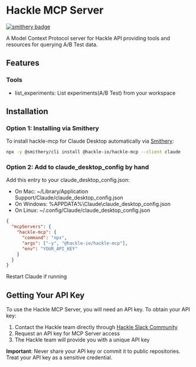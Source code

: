 # Hackle MCP Server

[![smithery badge](https://smithery.ai/badge/@hackle-io/hackle-mcp)](https://smithery.ai/server/@hackle-io/hackle-mcp)

A Model Context Protocol server for Hackle API providing tools and resources for querying A/B Test data.

## Features

### Tools

- list_experiments: List experiments(A/B Test) from your workspace

## Installation

### Option 1: Installing via Smithery

To install hackle-mcp for Claude Desktop automatically via [Smithery](https://smithery.ai/server/@hackle-io/hackle-mcp):

```bash
npx -y @smithery/cli install @hackle-io/hackle-mcp --client claude
```

### Option 2: Add to claude_desktop_config by hand

Add this entry to your claude_desktop_config.json:

- On Mac: ~/Library/Application Support/Claude/claude_desktop_config.json
- On Windows: %APPDATA%\Claude\claude_desktop_config.json
- On Linux: ~/.config/Claude/claude_desktop_config.json

```json
{
  "mcpServers": {
    "hackle-mcp": {
      "command": "npx",
      "args": ["-y", "@hackle-io/hackle-mcp"],
      "env": "YOUR_API_KEY"
    }
  }
}
```

Restart Claude if running

## Getting Your API Key

To use the Hackle MCP Server, you will need an API key. To obtain your API key:

1. Contact the Hackle team directly through [Hackle Slack Community](https://hackle-community.slack.com/join/shared_invite/zt-h6yubvyo-pb0oyy3Dna2D9dvNFZGACQ#/)
2. Request an API key for MCP Server access
3. The Hackle team will provide you with a unique API key

**Important**: Never share your API key or commit it to public repositories. Treat your API key as a sensitive credential.
